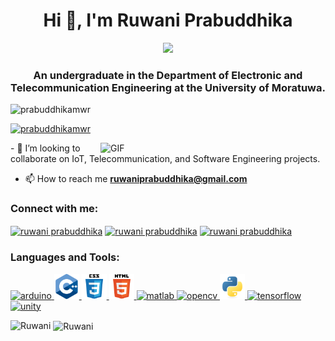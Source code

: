 

<h1 align="center">Hi 👋, I'm Ruwani Prabuddhika</h1>

<p align="center">
  <img src="https://readme-typing-svg.herokuapp.com?color=0078D7&lines=Welcome+to+my+GitHub+Profile!;I+am+Machine Learning, Artificial Inteligent and Telecommunication+Enthusiast!;Let%27s+Collaborate+on+Amazing+Projects!" />
</p>

<h3 align="center">An undergraduate in the Department of Electronic and Telecommunication Engineering at the University of Moratuwa.</h3>

<p align="left"> <img src="https://komarev.com/ghpvc/?username=prabuddhikamwr&label=Profile%20views&color=0e75b6&style=flat" alt="prabuddhikamwr" /> </p>

<p align="left"> <a href="https://github.com/ryo-ma/github-profile-trophy"><img src="https://github-profile-trophy.vercel.app/?username=prabuddhikamwr" alt="prabuddhikamwr" /></a> </p>
<img align="right" alt="GIF" src="https://media1.giphy.com/media/v1.Y2lkPTc5MGI3NjExZzJ2azJqd3MwNnhlaG9zc2pxeW01b2pnbDdjbjUzbHN0cDEyZW5iMiZlcD12MV9pbnRlcm5hbF9naWZfYnlfaWQmY3Q9Zw/j6NaTTkaqWS6RoV3qt/giphy.gif" width="360px"/>
- 👯 I’m looking to collaborate on  IoT, Telecommunication, and Software Engineering projects.

- 📫 How to reach me **ruwaniprabuddhika@gmail.com**

<h3 align="left">Connect with me:</h3>
<p align="left">
<a href="https://linkedin.com/in/ruwani prabuddhika" target="blank"><img align="center" src="https://raw.githubusercontent.com/rahuldkjain/github-profile-readme-generator/master/src/images/icons/Social/linked-in-alt.svg" alt="ruwani prabuddhika" height="30" width="40" /></a>
<a href="https://kaggle.com/ruwani prabuddhika" target="blank"><img align="center" src="https://raw.githubusercontent.com/rahuldkjain/github-profile-readme-generator/master/src/images/icons/Social/kaggle.svg" alt="ruwani prabuddhika" height="30" width="40" /></a>
<a href="https://www.hackerrank.com/ruwani prabuddhika" target="blank"><img align="center" src="https://raw.githubusercontent.com/rahuldkjain/github-profile-readme-generator/master/src/images/icons/Social/hackerrank.svg" alt="ruwani prabuddhika" height="30" width="40" /></a>
</p>

<h3 align="left">Languages and Tools:</h3>
<p align="left"> <a href="https://www.arduino.cc/" target="_blank" rel="noreferrer"> <img src="https://cdn.worldvectorlogo.com/logos/arduino-1.svg" alt="arduino" width="40" height="40"/> </a> <a href="https://www.w3schools.com/cpp/" target="_blank" rel="noreferrer"> <img src="https://raw.githubusercontent.com/devicons/devicon/master/icons/cplusplus/cplusplus-original.svg" alt="cplusplus" width="40" height="40"/> </a> <a href="https://www.w3schools.com/css/" target="_blank" rel="noreferrer"> <img src="https://raw.githubusercontent.com/devicons/devicon/master/icons/css3/css3-original-wordmark.svg" alt="css3" width="40" height="40"/> </a> <a href="https://www.w3.org/html/" target="_blank" rel="noreferrer"> <img src="https://raw.githubusercontent.com/devicons/devicon/master/icons/html5/html5-original-wordmark.svg" alt="html5" width="40" height="40"/> </a> <a href="https://www.mathworks.com/" target="_blank" rel="noreferrer"> <img src="https://upload.wikimedia.org/wikipedia/commons/2/21/Matlab_Logo.png" alt="matlab" width="40" height="40"/> </a> <a href="https://opencv.org/" target="_blank" rel="noreferrer"> <img src="https://www.vectorlogo.zone/logos/opencv/opencv-icon.svg" alt="opencv" width="40" height="40"/> </a> <a href="https://www.python.org" target="_blank" rel="noreferrer"> <img src="https://raw.githubusercontent.com/devicons/devicon/master/icons/python/python-original.svg" alt="python" width="40" height="40"/> </a> <a href="https://www.tensorflow.org" target="_blank" rel="noreferrer"> <img src="https://www.vectorlogo.zone/logos/tensorflow/tensorflow-icon.svg" alt="tensorflow" width="40" height="40"/> </a> <a href="https://unity.com/" target="_blank" rel="noreferrer"> <img src="https://www.vectorlogo.zone/logos/unity3d/unity3d-icon.svg" alt="unity" width="40" height="40"/> </a> </p>

<p><img align="left" src="https://github-readme-stats.vercel.app/api/top-langs?username=prabuddhikamwr&show_icons=true&locale=en&layout=compact" alt="Ruwani" /></p>

<p>&nbsp;<img align="center" src="https://github-readme-stats.vercel.app/api?username=prabuddhikamwr&show_icons=true&locale=en" alt="Ruwani" /></p>


